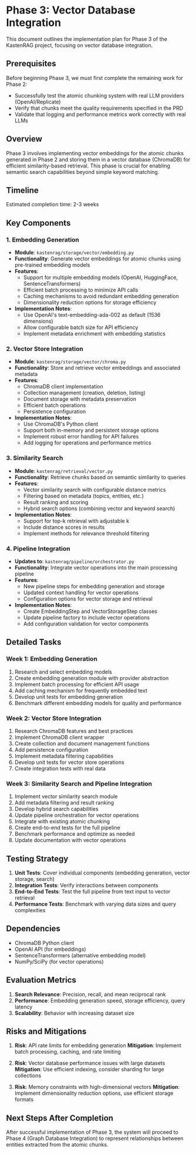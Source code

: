 # Phase 3: Vector Database Integration

This document outlines the implementation plan for Phase 3 of the KastenRAG project, focusing on vector database integration.

## Prerequisites

Before beginning Phase 3, we must first complete the remaining work for Phase 2:
- Successfully test the atomic chunking system with real LLM providers (OpenAI/Replicate)
- Verify that chunks meet the quality requirements specified in the PRD
- Validate that logging and performance metrics work correctly with real LLMs

## Overview

Phase 3 involves implementing vector embeddings for the atomic chunks generated in Phase 2 and storing them in a vector database (ChromaDB) for efficient similarity-based retrieval. This phase is crucial for enabling semantic search capabilities beyond simple keyword matching.

## Timeline

Estimated completion time: 2-3 weeks

## Key Components

### 1. Embedding Generation

- **Module**: `kastenrag/storage/vector/embedding.py`
- **Functionality**: Generate vector embeddings for atomic chunks using pre-trained embedding models
- **Features**:
  - Support for multiple embedding models (OpenAI, HuggingFace, SentenceTransformers)
  - Efficient batch processing to minimize API calls
  - Caching mechanisms to avoid redundant embedding generation
  - Dimensionality reduction options for storage efficiency
- **Implementation Notes**:
  - Use OpenAI's text-embedding-ada-002 as default (1536 dimensions)
  - Allow configurable batch size for API efficiency
  - Implement metadata enrichment with embedding statistics

### 2. Vector Store Integration

- **Module**: `kastenrag/storage/vector/chroma.py`
- **Functionality**: Store and retrieve vector embeddings and associated metadata
- **Features**:
  - ChromaDB client implementation
  - Collection management (creation, deletion, listing)
  - Document storage with metadata preservation
  - Efficient batch operations
  - Persistence configuration
- **Implementation Notes**:
  - Use ChromaDB's Python client
  - Support both in-memory and persistent storage options
  - Implement robust error handling for API failures
  - Add logging for operations and performance metrics

### 3. Similarity Search

- **Module**: `kastenrag/retrieval/vector.py`
- **Functionality**: Retrieve chunks based on semantic similarity to queries
- **Features**:
  - Vector similarity search with configurable distance metrics
  - Filtering based on metadata (topics, entities, etc.)
  - Result ranking and scoring
  - Hybrid search options (combining vector and keyword search)
- **Implementation Notes**:
  - Support for top-k retrieval with adjustable k
  - Include distance scores in results
  - Implement methods for relevance threshold filtering

### 4. Pipeline Integration

- **Updates to**: `kastenrag/pipeline/orchestrator.py`
- **Functionality**: Integrate vector operations into the main processing pipeline
- **Features**:
  - New pipeline steps for embedding generation and storage
  - Updated context handling for vector operations
  - Configuration options for vector storage and retrieval
- **Implementation Notes**:
  - Create EmbeddingStep and VectorStorageStep classes
  - Update pipeline factory to include vector operations
  - Add configuration validation for vector components

## Detailed Tasks

### Week 1: Embedding Generation

1. Research and select embedding models
2. Create embedding generation module with provider abstraction
3. Implement batch processing for efficient API usage
4. Add caching mechanism for frequently embedded text
5. Develop unit tests for embedding generation
6. Benchmark different embedding models for quality and performance

### Week 2: Vector Store Integration

1. Research ChromaDB features and best practices
2. Implement ChromaDB client wrapper
3. Create collection and document management functions
4. Add persistence configuration
5. Implement metadata filtering capabilities
6. Develop unit tests for vector store operations
7. Create integration tests with real data

### Week 3: Similarity Search and Pipeline Integration

1. Implement vector similarity search module
2. Add metadata filtering and result ranking
3. Develop hybrid search capabilities
4. Update pipeline orchestration for vector operations
5. Integrate with existing atomic chunking
6. Create end-to-end tests for the full pipeline
7. Benchmark performance and optimize as needed
8. Update documentation with vector operations

## Testing Strategy

1. **Unit Tests**: Cover individual components (embedding generation, vector storage, search)
2. **Integration Tests**: Verify interactions between components
3. **End-to-End Tests**: Test the full pipeline from text input to vector retrieval
4. **Performance Tests**: Benchmark with varying data sizes and query complexities

## Dependencies

- ChromaDB Python client
- OpenAI API (for embeddings)
- SentenceTransformers (alternative embedding model)
- NumPy/SciPy (for vector operations)

## Evaluation Metrics

1. **Search Relevance**: Precision, recall, and mean reciprocal rank
2. **Performance**: Embedding generation speed, storage efficiency, query latency
3. **Scalability**: Behavior with increasing dataset size

## Risks and Mitigations

1. **Risk**: API rate limits for embedding generation
   **Mitigation**: Implement batch processing, caching, and rate limiting

2. **Risk**: Vector database performance issues with large datasets
   **Mitigation**: Use efficient indexing, consider sharding for large collections

3. **Risk**: Memory constraints with high-dimensional vectors
   **Mitigation**: Implement dimensionality reduction options, use efficient storage formats

## Next Steps After Completion

After successful implementation of Phase 3, the system will proceed to Phase 4 (Graph Database Integration) to represent relationships between entities extracted from the atomic chunks.